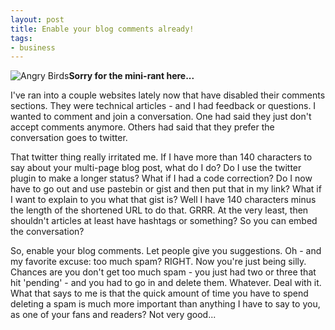 ```yaml
---
layout: post
title: Enable your blog comments already!
tags:
- business
---
```


![Angry Birds](http://aaronsaray.com/wp-content/uploads/2013/05/angry-birds.jpg)**Sorry for the mini-rant here...**

I've ran into a couple websites lately now that have disabled their comments sections.  They were technical articles - and I had feedback or questions.  I wanted to comment and join a conversation.  One had said they just don't accept comments anymore.  Others had said that they prefer the conversation goes to twitter.  

That twitter thing really irritated me.  If I have more than 140 characters to say about your multi-page blog post, what do I do?  Do I use the twitter plugin to make a longer status?  What if I had a code correction?  Do I now have to go out and use pastebin or gist and then put that in my link?  What if I want to explain to you what that gist is?  Well I have 140 characters minus the length of the shortened URL to do that.  GRRR.  At the very least, then shouldn't articles at least have hashtags or something?  So you can embed the conversation?

So, enable your blog comments.  Let people give you suggestions.  Oh - and my favorite excuse: too much spam?  RIGHT.  Now you're just being silly.  Chances are you don't get too much spam - you just had two or three that hit 'pending' - and you had to go in and delete them.  Whatever.  Deal with it.  What that says to me is that the quick amount of time you have to spend deleting a spam is much more important than anything I have to say to you, as one of your fans and readers?  Not very good...
